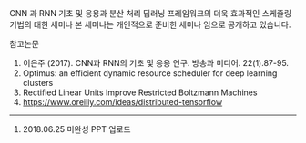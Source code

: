 CNN 과 RNN 기초 및 응용과 분산 처리 딥러닝 프레임워크의 더욱 효과적인 스케쥴링 기법의 대한 세미나
본 세미나는 개인적으로 준비한 세미나 임으로 공개하고 있습니다.

참고논문
1. 이은주 (2017). CNN과 RNN의 기초 및 응용 연구. 방송과 미디어. 22(1).87-95.
2. Optimus: an efficient dynamic resource scheduler for deep learning clusters
3. Rectified Linear Units Improve Restricted Boltzmann Machines
3. https://www.oreilly.com/ideas/distributed-tensorflow

----------------------------
1) 2018.06.25 미완성 PPT 업로드
